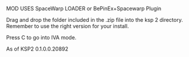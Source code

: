 MOD USES SpaceWarp LOADER or BePinEx+Spacewarp Plugin

Drag and drop the folder included in the .zip file into the ksp 2 directory.
Remember to use the right version for your install.



Press C to go into IVA mode. 





As of KSP2 0.1.0.0.20892
